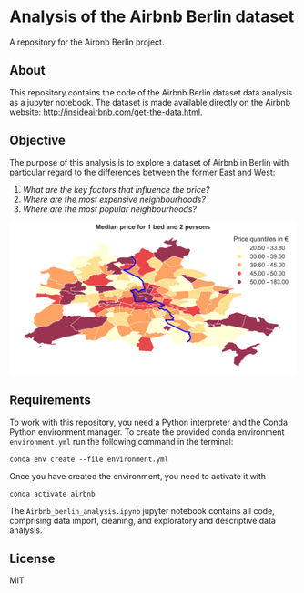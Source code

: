 # Analysis of the Airbnb Berlin dataset

A repository for the Airbnb Berlin project.

## About

This repository contains the code of the Airbnb Berlin dataset data analysis as a jupyter notebook.
The dataset is made available directly on the Airbnb website: http://insideairbnb.com/get-the-data.html.

## Objective

The purpose of this analysis is to explore a dataset of Airbnb in Berlin with particular regard to the differences between the former East and West: 
1. _What are the key factors that influence the price?_
2. _Where are the most expensive neighbourhoods?_
3. _Where are the most popular neighbourhoods?_

![Alt text](./img/price_map_contrained.png?raw=true "Optional Title")

## Requirements

To work with this repository, you need a Python interpreter and the Conda Python environment manager. To create the provided conda environment `environment.yml` run the following command in the terminal:
```
conda env create --file environment.yml
```
Once you have created the environment, you need to activate it with 
```
conda activate airbnb
```

The `Airbnb_berlin_analysis.ipynb` jupyter notebook contains all code, comprising data import, cleaning, and exploratory and descriptive data analysis.

## License

MIT
